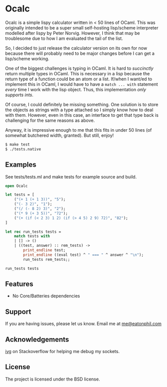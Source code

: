 Ocalc
=======

Ocalc is a simple lispy calculator written in < 50 lines of OCaml. This was originally intended to be a super small self-hosting lisp/scheme interpreter modelled after lispy by Peter Norvig. However, I think that may be troublesome due to how I am evaluated the tail of the list.

So, I decided to just release the calculator version on its own for now because there will probably need to be major changes before I can get a lisp/scheme working.

One of the biggest challenges is typing in OCaml. It is hard to *succinctly* return multiple types in OCaml. This is necessary in a lisp because the return type of a function could be an atom or a list. If/when I want/ed to implement this in OCaml, I would have to have a `match ... with` statement *every* time I work with the lisp object. Thus, this implementation *only supports ints*.

Of course, I could definitely be missing something. One solution is to store the objects as strings with a type attached so I simply know how to deal with them. However, even in this case, an interface to get that type back is challenging for the same reasons as above.

Anyway, it is impressive enough to me that this fits in under 50 lines (of somewhat butchered width, granted). But still, enjoy!

```ocaml
$ make test
$ ./tests.native
```

Examples
--------

See tests/tests.ml and make tests for example source and build.

```ocaml
open Ocalc

let tests = [
    ("(+ 1 (+ 1 3))", "5");
    ("(- 3 2)", "1");
    ("(/ (- 8 2) 3)", "2");
    ("(* 9 (+ 3 5))", "72");
    ("(+ (if (< 2 3) 1 2) (if (> 4 5) 2 9) 72)", "82");
]

let rec run_tests tests =
    match tests with
    | [] -> ()
    | ((test, answer) :: rem_tests) ->
        print_endline test;
        print_endline ((eval test) ^ " === " ^ answer ^ "\n");
        run_tests rem_tests;;

run_tests tests
```

Features
--------

- No Core/Batteries dependencies

Support
-------

If you are having issues, please let us know.
Email me at me@eatonphil.com

Acknowledgements
----------------

[ivg](http://stackoverflow.com/users/2625442/ivg) on Stackoverflow for helping me debug my sockets. 

License
-------

The project is licensed under the BSD license.
